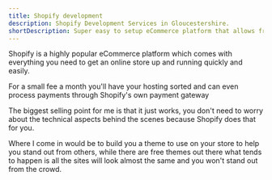 ```yaml
---
title: Shopify development 
description: Shopify Development Services in Gloucestershire.
shortDescription: Super easy to setup eCommerce platform that allows freedom to make it your own with the robustness of the tricky parts all being taken care of for you.
---
```

Shopify is a highly popular eCommerce platform which comes with everything you need to get an online store up and running quickly and easily.

For a small fee a month you'll have your hosting sorted and can even process payments through Shopify's own payment gateway

The biggest selling point for me is that it just works, you don't need to worry about the technical aspects behind the scenes because Shopify does that for you.

Where I come in would be to build you a theme to use on your store to help you stand out from others, while there are free themes out there what tends to happen is all the sites will look almost the same and you won't stand out from the crowd.
